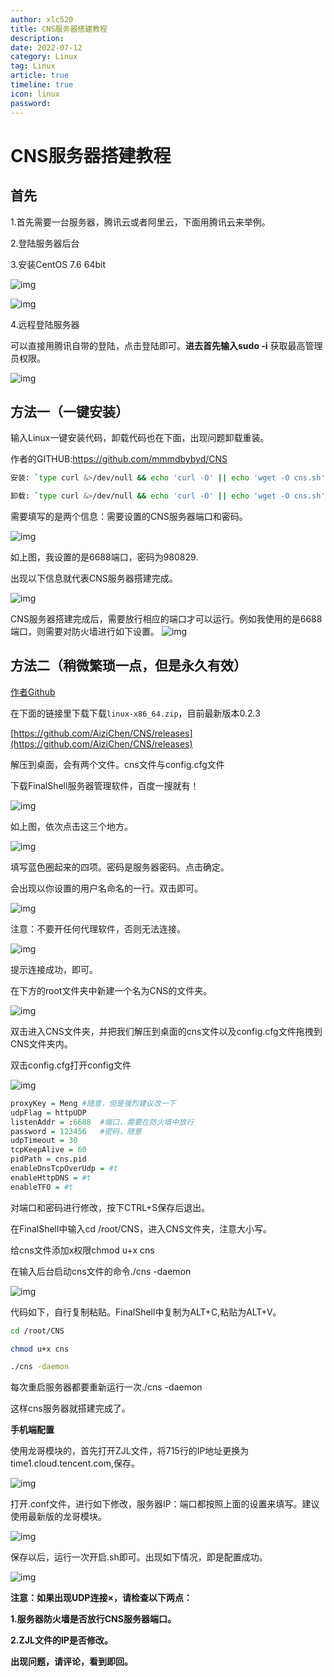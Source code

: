```yaml
---
author: xlc520
title: CNS服务器搭建教程
description: 
date: 2022-07-12
category: Linux
tag: Linux
article: true
timeline: true
icon: linux
password: 
---
```


# CNS服务器搭建教程

## 首先

1.首先需要一台服务器，腾讯云或者阿里云，下面用腾讯云来举例。



2.登陆服务器后台

3.安装CentOS 7.6 64bit

![img](https://static.xlc520.ml/blogImage/0bc8e91b11654c27b036bf749f71064c.jpeg)

![img](https://static.xlc520.ml/blogImage/f6e7f8face15443aab91a9ddc3c2db31.jpeg)

4.远程登陆服务器

可以直接用腾讯自带的登陆，点击登陆即可。**进去首先输入sudo -i** 获取最高管理员权限。

![img](https://static.xlc520.ml/blogImage/9e76c679e87942e48aff3fd934cb3575.jpeg)

## 方法一（一键安装）



输入Linux一键安装代码，卸载代码也在下面，出现问题卸载重装。

作者的GITHUB:https://github.com/mmmdbybyd/CNS

```bash
安装: `type curl &>/dev/null && echo 'curl -O' || echo 'wget -O cns.sh'` http://binary.quicknet.cyou/cns/cns.sh && sh cns.sh  

卸载: `type curl &>/dev/null && echo 'curl -O' || echo 'wget -O cns.sh'` http://binary.quicknet.cyou/cns/cns.sh && sh cns.sh uninstall  

```

需要填写的是两个信息：需要设置的CNS服务器端口和密码。

![img](https://static.xlc520.ml/blogImage/fe4adc68df7445f2b98c11de6fd06d76.jpeg)

 如上图，我设置的是6688端口，密码为980829.

出现以下信息就代表CNS服务器搭建完成。

 ![img](https://static.xlc520.ml/blogImage/f58fbc517c9d453db6d8dffb5a3e538a.jpeg)

CNS服务器搭建完成后，需要放行相应的端口才可以运行。例如我使用的是6688端口，则需要对防火墙进行如下设置。
![img](https://static.xlc520.ml/blogImage/11bda07f400c4bdfaa11124e01e69e1c.jpeg)



## 方法二（稍微繁琐一点，但是永久有效）

[作者Github](https://github.com/AiziChen/CNS)

在下面的链接里下载下载`linux-x86_64.zip`，目前最新版本0.2.3

[https://github.com/AiziChen/CNS/releases](https://github.com/AiziChen/CNS/releases)

解压到桌面，会有两个文件。cns文件与config.cfg文件

下载FinalShell服务器管理软件，百度一搜就有！

![img](https://static.xlc520.ml/blogImage/4f37415688f94330bba68a2bb50b80e6.jpeg)

 如上图，依次点击这三个地方。

![img](https://static.xlc520.ml/blogImage/2eb86558d2384c6094896e0b663c02a4.png)

填写蓝色圈起来的四项。密码是服务器密码。点击确定。

会出现以你设置的用户名命名的一行。双击即可。

![img](https://static.xlc520.ml/blogImage/3b231c3c7ac94c6ab7501108ccd675b7.png)

 注意：不要开任何代理软件，否则无法连接。

 ![img](https://static.xlc520.ml/blogImage/64e6e716ac4e4109a0b13885fee80d1b.png)

 提示连接成功，即可。

在下方的root文件夹中新建一个名为CNS的文件夹。

![img](https://static.xlc520.ml/blogImage/14c48e106ed94bb39b270dd6ecd9c087.png)

 双击进入CNS文件夹，并把我们解压到桌面的cns文件以及config.cfg文件拖拽到CNS文件夹内。

双击config.cfg打开config文件

![img](https://static.xlc520.ml/blogImage/2c9e02069a23486189b4d0ac88e2a9a6.png)

```r
proxyKey = Meng #随意，但是强烈建议改一下
udpFlag = httpUDP
listenAddr = :6688  #端口，需要在防火墙中放行
password = 123456   #密码，随意
udpTimeout = 30
tcpKeepAlive = 60
pidPath = cns.pid
enableDnsTcpOverUdp = #t
enableHttpDNS = #t
enableTFO = #t
```

 对端口和密码进行修改，按下CTRL+S保存后退出。

在FinalShell中输入cd /root/CNS，进入CNS文件夹，注意大小写。

给cns文件添加x权限chmod u+x cns

在输入后台启动cns文件的命令./cns -daemon

![img](https://static.xlc520.ml/blogImage/af4a6ed25d2c4e088f7b35e5d38cfd24.png)

 代码如下，自行复制粘贴。FinalShell中复制为ALT+C,粘贴为ALT+V。

```bash
cd /root/CNS

chmod u+x cns

./cns -daemon
```

每次重启服务器都要重新运行一次./cns -daemon

这样cns服务器就搭建完成了。



 **手机端配置**



使用龙哥模块的，首先打开ZJL文件，将715行的IP地址更换为time1.cloud.tencent.com,保存。

![img](https://static.xlc520.ml/blogImage/5fa1a096915b40aa96cb84294a9d608b.jpeg)

打开.conf文件，进行如下修改，服务器IP：端口都按照上面的设置来填写。建议使用最新版的龙哥模块。

 ![img](https://static.xlc520.ml/blogImage/cd9ac3980991433bb140164d4acbfab4.jpeg)

 保存以后，运行一次开启.sh即可。出现如下情况，即是配置成功。

![img](https://static.xlc520.ml/blogImage/247457a355504576bd7a3e17dadce2a1.jpeg)

 **注意：如果出现UDP连接×，请检查以下两点：**

**1.服务器防火墙是否放行CNS服务器端口。**

**2.ZJL文件的IP是否修改。**

**出现问题，请评论，看到即回。**